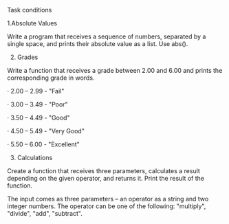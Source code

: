 
Task conditions

1.Absolute Values

Write a program that receives a sequence of numbers, separated by a single space, and prints their absolute value as a list. Use abs().

2. Grades

Write a function that receives a grade between 2.00 and 6.00 and prints the corresponding grade in words.

· 2.00 – 2.99 - "Fail"

· 3.00 – 3.49 - "Poor"

· 3.50 – 4.49 - "Good"

· 4.50 – 5.49 - "Very Good"

· 5.50 – 6.00 - "Excellent"

3. Calculations

Create a function that receives three parameters, calculates a result depending on the given operator, and returns it. Print the result of the function.

The input comes as three parameters – an operator as a string and two integer numbers. The operator can be one of the following: "multiply", "divide", "add", "subtract".
